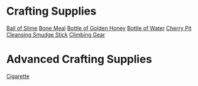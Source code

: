 <!-- TITLE: Crafting -->
<!-- SUBTITLE: General crafty things that might not require particularly talented hands -->

# Crafting Supplies

[Ball of Slime](ball-of-slime)
[Bone Meal](bone-meal)
[Bottle of Golden Honey](bottle-of-golden-honey)
[Bottle of Water](bottle-of-water)
[Cherry Pit](cherry-pit)
[Cleansing Smudge Stick](cleansing-smudge-stick)
[Climbing Gear](climbing-gear)




# Advanced Crafting Supplies

[Cigarette](cigarette)